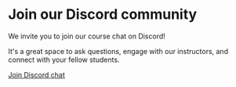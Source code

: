 # Join our Discord community

We invite you to join our course chat on Discord!

It's a great space to ask questions, engage with our instructors, and connect with your fellow students.

[Join Discord chat](https://discord.gg/jpsDuV37bW)